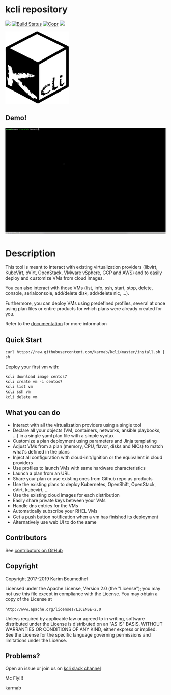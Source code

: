 # kcli repository

[![](https://dockerbuildbadges.quelltext.eu/status.svg?organization=karmab&repository=kcli)](https://hub.docker.com/r/karmab/kcli/builds/)
[![Build Status](https://travis-ci.org/karmab/kcli.svg?branch=master)](https://travis-ci.org/karmab/kcli)
[![Copr](https://copr.fedorainfracloud.org/coprs/karmab/kcli/package/kcli/status_image/last_build.png)](https://copr.fedorainfracloud.org/coprs/karmab/kcli/package/kcli)
[![](https://images.microbadger.com/badges/image/karmab/kcli.svg)](https://microbadger.com/images/karmab/kcli "Get your own image badge on microbadger.com")

![Screenshot](kcli.png)

## Demo!

![](kcli.gif)

# Description

This tool is meant to interact with existing virtualization providers (libvirt, KubeVirt, oVirt, OpenStack, VMware vSphere, GCP and AWS) and to easily deploy and customize VMs from cloud images.

You can also interact with those VMs (list, info, ssh, start, stop, delete, console, serialconsole, add/delete disk, add/delete nic, ...).

Furthermore, you can deploy VMs using predefined profiles, several at once using plan files or entire products for which plans were already created for you.

Refer to the [documentation](https://kcli.readthedocs.io) for more information

## Quick Start

```
curl https://raw.githubusercontent.com/karmab/kcli/master/install.sh | sh
```

Deploy your first vm with:

```
kcli download image centos7
kcli create vm -i centos7
kcli list vm
kcli ssh vm
kcli delete vm
```

##  What you can do

- Interact with all the virtualization providers using a single tool
- Declare all your objects (VM, containers, networks, ansible playbooks, ...) in a single yaml plan file with a simple syntax
- Customize a plan deployment using parameters and Jinja templating
- Adjust VMs from a plan (memory, CPU, flavor, disks and NICs) to match what's defined in the plans
- Inject all configuration with cloud-init/Ignition or the equivalent in cloud providers
- Use profiles to launch VMs with same hardware characteristics
- Launch a plan from an URL
- Share your plan or use existing ones from Github repo as products
- Use the existing plans to deploy Kubernetes, OpenShift, OpenStack, oVirt, kubevirt, ...
- Use the existing cloud images for each distribution
- Easily share private keys between your VMs
- Handle dns entries for the VMs
- Automatically subscribe your RHEL VMs
- Get a push button notification when a vm has finished its deployment
- Alternatively use web UI to do the same

## Contributors

See [contributors on GitHub](https://github.com/karmab/kcli/graphs/contributors)

## Copyright

Copyright 2017-2019 Karim Boumedhel

Licensed under the Apache License, Version 2.0 (the "License");
you may not use this file except in compliance with the License.
You may obtain a copy of the License at

    http://www.apache.org/licenses/LICENSE-2.0

Unless required by applicable law or agreed to in writing, software
distributed under the License is distributed on an "AS IS" BASIS,
WITHOUT WARRANTIES OR CONDITIONS OF ANY KIND, either express or implied.
See the License for the specific language governing permissions and
limitations under the License.

## Problems?

Open an issue or join us on [kcli slack channel](https://app.slack.com/client/T09NY5SBT/CU76B52JE)

Mc Fly!!!

karmab
